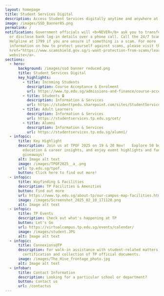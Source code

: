 ```yaml
---
layout: homepage
title: Student Services Digital
description: Access Student Services digitally anytime and anywhere at your fingertips!
image: /images/SSD_Banner05.png
permalink: /
notification: Government officials will <b>NEVER</b> ask you to transfer money
  or disclose bank log-in details over a phone call. Call the 24/7 ScamShield
  Helpline at 1799 if you are unsure if something is a scam. For more
  information on how to protect yourself against scams, please visit the <a
  href="https://www.scamshield.gov.sg/i-want-protection-from-scams/learn-to-recognise-scams/government-officials-impersonation-scams/">ScamShield
  website</a>.
sections:
  - hero:
      background: /images/ssd banner reduced.png
      title: Student Services Digital
      key_highlights:
        - title: Incoming Students
          description: Course Acceptance & Enrolment
          url: https://www.tp.edu.sg/admissions-and-finance/course-acceptance-enrolment.html
        - title: Students 🔒
          description: Information & Services
          url: https://studenttpedu.sharepoint.com/sites/StudentServicesDigital
        - title: Adult Learners
          description: Information & Services
          url: https://studentservices.tp.edu.sg/cet/
        - title: Alumni
          description: Information & Services
          url: https://studentservices.tp.edu.sg/alumni/
  - infopic:
      title: Key Highlight
      description: Join us at TPOF 2025 on 19 & 20 Nov!   Explore 50 booths, gain
        education & career insights, and enjoy event highlights and fun
        giveaways!
      alt: Image alt text
      image: /images/TPOF2025__a_.png
      url: tp.edu.sg/tpof.
      button: Click here to find out more!
  - infopic:
      title: Wayfinding & Facilities
      description: TP Facilities & Amenities
      button: Find out more
      url: https://www.tp.edu.sg/about-tp/our-campus-map-facilities.html
      image: /images/Screenshot_2025_02_10_171128.png
      alt: Image alt text
  - infopic:
      title: TP Events
      description: Check out what's happening at TP
      button: Let's Go
      url: https://virtualcampus.tp.edu.sg/events/calendar/
      image: /images/student.JPG
      alt: Image alt text
  - infopic:
      title: Connexions@TP
      description: For walk-in assistance with student-related matters, including
        certification and collection of TP official documents.
      image: /images/The_Hive_frontage_photo.jpg
      alt: Image alt text
  - infobar:
      title: Contact Information
      description: Looking for a particular school or department?
      button: Contact us
      url: /contactus
---
```

